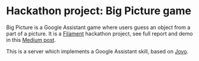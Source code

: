 # Hackathon project: Big Picture game

Big Picture is a Google Assistant game where users guess an object from a part of a picture. It is a [Filament](http://filament.ai) hackathon project, see full report and demo in this [Medium post](https://medium.com/filament-ai/filament-google-hackathon-deb629a14b3f).

This is a server which implements a Google Assistant skill, based on [Jovo](https://www.jovo.tech).

